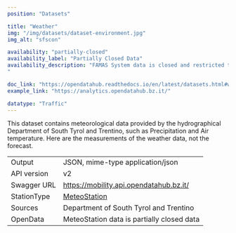 ```yaml
---
position: "Datasets"

title: "Weather"
img: "/img/datasets/dataset-environment.jpg"
img_alt: "sfscon"

availability: "partially-closed"
availability_label: "Partially Closed Data"
availability_description: "FAMAS System data is closed and restricted to project collaboration (contact help@opendatahub.com if you are interested in this data)
"

doc_link: "https://opendatahub.readthedocs.io/en/latest/datasets.html#weather-dataset"
example_link: "https://analytics.opendatahub.bz.it/"

datatype: "Traffic"
---
```


This dataset contains meteorological data provided by the hydrographical Department of South Tyrol and Trentino, such as Precipitation and Air temperature. Here are the measurements of the weather data, not the forecast.

|             |                                                                             |
| :---------- | --------------------------------------------------------------------------- |
| Output      | JSON, mime-type application/json                                            |
| API version | v2                                                                          |
| Swagger URL | https://mobility.api.opendatahub.bz.it/                                     |
| StationType | [MeteoStation](https://mobility.api.opendatahub.bz.it/v2/flat/MeteoStation) |
| Sources     | Department of South Tyrol and Trentino                                      |
| OpenData    | MeteoStation data is partially closed data                                 |
